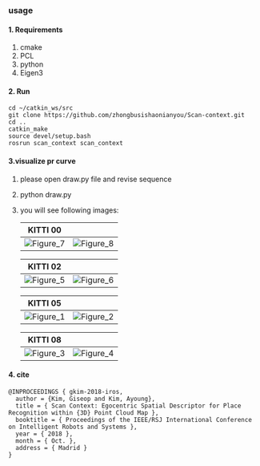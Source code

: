 ### usage

#### 1. Requirements

1. cmake
2. PCL
3. python
4. Eigen3

#### 2. Run
```
cd ~/catkin_ws/src
git clone https://github.com/zhongbusishaonianyou/Scan-context.git
cd ..
catkin_make 
source devel/setup.bash
rosrun scan_context scan_context 
```
#### 3.visualize pr curve

1. please open draw.py file and revise  sequence 

2. python draw.py

3. you will see  following images:

   |                                                    KITTI 00  |                                                              |
   | ------------------------------------------------------------ | ------------------------------------------------------------ |
   | ![Figure_7](https://github.com/user-attachments/assets/5fdb3525-878b-4e82-bdda-61850cc30eff) |![Figure_8](https://github.com/user-attachments/assets/f7295f69-de7c-4416-be48-60c8a3890901)|

   |                                                    KITTI 02  |                                                              |
   | ------------------------------------------------------------ | ------------------------------------------------------------ |
   | ![Figure_5](https://github.com/user-attachments/assets/fd18bbb7-08ce-49ab-8c9b-26ac31eefcff) | ![Figure_6](https://github.com/user-attachments/assets/9978df92-eaa4-44be-90ad-127685333aa0)|

   |                                                    KITTI 05  |                                                              |
   | ------------------------------------------------------------ | ------------------------------------------------------------ |
   | ![Figure_1](https://github.com/user-attachments/assets/d16ac402-90b3-47c6-a6ac-c1ccd9144050) | ![Figure_2](https://github.com/user-attachments/assets/19c19818-d2f6-48f8-9da8-c78f3c828638)|

   |                                                     KITTI 08 |                                                              |
   | ------------------------------------------------------------ | ------------------------------------------------------------ |
   |  ![Figure_3](https://github.com/user-attachments/assets/b86b1178-8a88-444b-bbf5-cb1ca4c823f7)| ![Figure_4](https://github.com/user-attachments/assets/316643e4-8ac2-4e79-9b88-551de6d80db0)| 

   

#### 4. cite

```
@INPROCEEDINGS { gkim-2018-iros,
  author = {Kim, Giseop and Kim, Ayoung},
  title = { Scan Context: Egocentric Spatial Descriptor for Place Recognition within {3D} Point Cloud Map },
  booktitle = { Proceedings of the IEEE/RSJ International Conference on Intelligent Robots and Systems },
  year = { 2018 },
  month = { Oct. },
  address = { Madrid }
}

```
